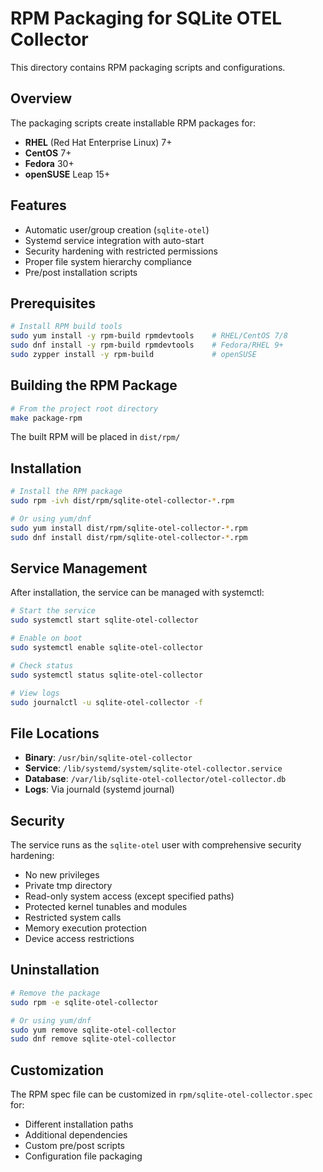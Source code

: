 # RPM Packaging for SQLite OTEL Collector

This directory contains RPM packaging scripts and configurations.

## Overview

The packaging scripts create installable RPM packages for:
- **RHEL** (Red Hat Enterprise Linux) 7+
- **CentOS** 7+
- **Fedora** 30+
- **openSUSE** Leap 15+

## Features

- Automatic user/group creation (`sqlite-otel`)
- Systemd service integration with auto-start
- Security hardening with restricted permissions
- Proper file system hierarchy compliance
- Pre/post installation scripts

## Prerequisites

```bash
# Install RPM build tools
sudo yum install -y rpm-build rpmdevtools    # RHEL/CentOS 7/8
sudo dnf install -y rpm-build rpmdevtools    # Fedora/RHEL 9+
sudo zypper install -y rpm-build             # openSUSE
```

## Building the RPM Package

```bash
# From the project root directory
make package-rpm
```

The built RPM will be placed in `dist/rpm/`

## Installation

```bash
# Install the RPM package
sudo rpm -ivh dist/rpm/sqlite-otel-collector-*.rpm

# Or using yum/dnf
sudo yum install dist/rpm/sqlite-otel-collector-*.rpm
sudo dnf install dist/rpm/sqlite-otel-collector-*.rpm
```

## Service Management

After installation, the service can be managed with systemctl:

```bash
# Start the service
sudo systemctl start sqlite-otel-collector

# Enable on boot
sudo systemctl enable sqlite-otel-collector

# Check status
sudo systemctl status sqlite-otel-collector

# View logs
sudo journalctl -u sqlite-otel-collector -f
```

## File Locations

- **Binary**: `/usr/bin/sqlite-otel-collector`
- **Service**: `/lib/systemd/system/sqlite-otel-collector.service`
- **Database**: `/var/lib/sqlite-otel-collector/otel-collector.db`
- **Logs**: Via journald (systemd journal)

## Security

The service runs as the `sqlite-otel` user with comprehensive security hardening:
- No new privileges
- Private tmp directory
- Read-only system access (except specified paths)
- Protected kernel tunables and modules
- Restricted system calls
- Memory execution protection
- Device access restrictions

## Uninstallation

```bash
# Remove the package
sudo rpm -e sqlite-otel-collector

# Or using yum/dnf
sudo yum remove sqlite-otel-collector
sudo dnf remove sqlite-otel-collector
```

## Customization

The RPM spec file can be customized in `rpm/sqlite-otel-collector.spec` for:
- Different installation paths
- Additional dependencies
- Custom pre/post scripts
- Configuration file packaging